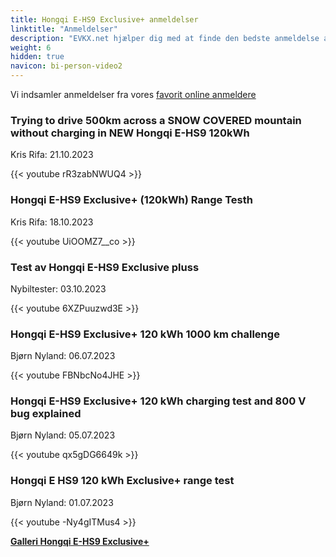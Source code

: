 ```yaml
---
title: Hongqi E-HS9 Exclusive+ anmeldelser
linktitle: "Anmeldelser"
description: "EVKX.net hjælper dig med at finde den bedste anmeldelse af denne model."
weight: 6
hidden: true
navicon: bi-person-video2
---
```

Vi indsamler anmeldelser fra vores [favorit online anmeldere](../../../../../guides/evreviewers/)

<div class="container text-center shadow p-2 pe-4 mb-5 bg-body-tertiary rounded border">
<h3>Trying to drive 500km across a SNOW COVERED mountain without charging in NEW Hongqi E-HS9 120kWh</h3>
<p>Kris Rifa: 21.10.2023</p>

{{< youtube rR3zabNWUQ4 >}}

</div>
<div class="container text-center shadow p-2 pe-4 mb-5 bg-body-tertiary rounded border">
<h3>Hongqi E-HS9 Exclusive+ (120kWh) Range Testh</h3>
<p>Kris Rifa: 18.10.2023</p>

{{< youtube UiOOMZ7__co >}}

</div>
<div class="container text-center shadow p-2 pe-4 mb-5 bg-body-tertiary rounded border">
<h3>Test av Hongqi E-HS9 Exclusive pluss</h3>
<p>Nybiltester: 03.10.2023</p>

{{< youtube 6XZPuuzwd3E >}}

</div>
<div class="container text-center shadow p-2 pe-4 mb-5 bg-body-tertiary rounded border">
<h3>Hongqi E-HS9 Exclusive+ 120 kWh 1000 km challenge</h3>
<p>Bjørn Nyland: 06.07.2023</p>

{{< youtube FBNbcNo4JHE >}}

</div>
<div class="container text-center shadow p-2 pe-4 mb-5 bg-body-tertiary rounded border">
<h3>Hongqi E-HS9 Exclusive+ 120 kWh charging test and 800 V bug explained</h3>
<p>Bjørn Nyland: 05.07.2023</p>

{{< youtube qx5gDG6649k >}}

</div>
<div class="container text-center shadow p-2 pe-4 mb-5 bg-body-tertiary rounded border">
<h3>Hongqi E HS9 120 kWh Exclusive+ range test</h3>
<p>Bjørn Nyland: 01.07.2023</p>

{{< youtube -Ny4gITMus4 >}}

</div>
<div class="mt-3 mb-3">
<a href="../gallery/" class="text-decoration-none text-black">
<strong><i class="bi-arrow-left"></i>Galleri  </strong>
</a>
<a href="../" class="text-decoration-none text-black float-end">
<strong>Hongqi E-HS9 Exclusive+ <i class="bi-arrow-right"></i></strong>
</a>
</div>
